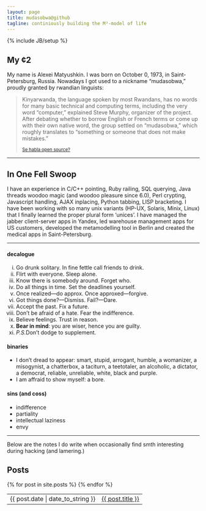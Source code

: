 ```yaml
---
layout: page
title: mudasobwa@github
tagline: continiously building the M³-model of life
---
```

{% include JB/setup %}

## My ¢2

My name is Alexei Matyushkin. I was born on October 0, 1973, in Saint-Petersburg, Russia. Nowadays I got used to a nickname “mudasobwa,” proudly granted by rwandian linguists:

<blockquote><p>Kinyarwanda, the language spoken by most Rwandans, has no words for many basic technical and computing terms, including the very word “computer,” explained Steve Murphy, organizer of the project. After debating whether to borrow English or French terms or come up with their own native word, the group settled on “mudasobwa,” which roughly translates to “something or someone that does not make mistakes.”</p>
<small><a href="http://news.com.com/2100-7344_3-5159179.html?part=rss&amp;tag=feed&amp;subj=news">Se habla open source?</a></small></blockquote>

----

## In One Fell Swoop

I have an experience in C/C++ pointing, Ruby railing, SQL querying, Java threads woodoo magic (and woodoo pleasure since 6.0), Perl crypting, Javascript handling, AJAX inplacing, Python tabbing, LISP bracketing. I have been working with so many unix variants (HP-UX, Solaris, Minix, Linux) that I finally learned the proper plural form ‘unices’. I have managed the jabber client-server apps in Yandex, led warehouse management apps for US customers, developed the metamodelling tool in Berlin and created the medical apps in Saint-Petersburg.

----
<div class="row">
  <div class="span6">
  <h4 class="smallcaps">decalogue</h4>
  <ol type="i">
  <li>Go drunk solitary. In fine fettle call friends to drink.</li>
  <li>Flirt with everyone. Sleep alone.</li>
  <li>Know there is somebody around. Forget who.</li>
  <li>Do all things in time. Set the deadlines yourself.</li>
  <li>Once realized—do approx. Once approxed—forgive.</li>
  <li>Got things done?—Dismiss. Fail?—Dare.</li>
  <li>Accept the past. Fix a future.</li>
  <li>Don’t be afraid of a hate. Fear the indifference.</li>
  <li>Believe feelings. Trust in reason.</li>
  <li><b>Bear in mind</b>: you are wiser, hence you are guilty.</li>
  <li><em>P.S.</em>Don’t dodge to supplement.</li></ol>
  </div>
  <div class="span6">
  <h4 class="smallcaps">binaries</h4>
  <ul>
  <li>I don’t dread to appear: smart, stupid, arrogant, humble, a womanizer, a misogynist, a chatterbox, a taciturn, a teetotaler, an alcoholic, a dictator, a democrat, reliable, unreliable, white, black and purple.</li>
  <li>I am affraid to show myself: a bore.</li></ul>
  <h4 class="smallcaps">sins (and coss)</h4>
  <ul>
  <li>indifference</li>
  <li>partiality</li>
  <li>intellectual laziness</li>
  <li>envy</li></ul>
  </div>
</div>

----
Below are the notes I do write when occasionally find smth interesting during hacking (and lamering.)

## Posts

<table class="table table-striped table-condensed table-bordered">
  {% for post in site.posts %}
    <tr><td>{{ post.date | date_to_string }}</td><td><a href="{{ BASE_PATH }}{{ post.url }}">{{ post.title }}</a></td></tr>
  {% endfor %}
</table>

